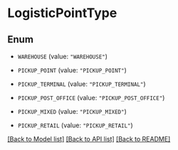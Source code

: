 # LogisticPointType

## Enum


* `WAREHOUSE` (value: `"WAREHOUSE"`)

* `PICKUP_POINT` (value: `"PICKUP_POINT"`)

* `PICKUP_TERMINAL` (value: `"PICKUP_TERMINAL"`)

* `PICKUP_POST_OFFICE` (value: `"PICKUP_POST_OFFICE"`)

* `PICKUP_MIXED` (value: `"PICKUP_MIXED"`)

* `PICKUP_RETAIL` (value: `"PICKUP_RETAIL"`)


[[Back to Model list]](../README.md#documentation-for-models) [[Back to API list]](../README.md#documentation-for-api-endpoints) [[Back to README]](../README.md)


